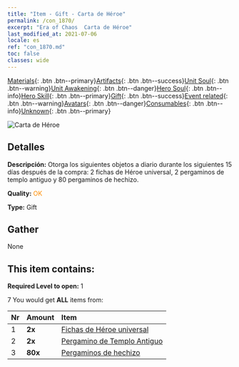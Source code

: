 ```yaml
---
title: "Item - Gift - Carta de Héroe"
permalink: /con_1870/
excerpt: "Era of Chaos  Carta de Héroe"
last_modified_at: 2021-07-06
locale: es
ref: "con_1870.md"
toc: false
classes: wide
---
```

 [Materials](/ItemsES/){: .btn .btn--primary}[Artifacts](/ItemsES/Artifacts/){: .btn .btn--success}[Unit Soul](/ItemsES/UnitSoul/){: .btn .btn--warning}[Unit Awakening](/ItemsES/UnitAwakening/){: .btn .btn--danger}[Hero Soul](/ItemsES/HeroSoul/){: .btn .btn--info}[Hero Skill](/ItemsES/HeroSkill/){: .btn .btn--primary}[Gift](/ItemsES/Gift/){: .btn .btn--success}[Event related](/ItemsES/Events/){: .btn .btn--warning}[Avatars](/ItemsES/Avatars/){: .btn .btn--danger}[Consumables](/ItemsES/Consumables/){: .btn .btn--info}[Unknown](/ItemsES/Unknown/){: .btn .btn--primary}

 ![Carta de Héroe](/images/t/i_907493.png)

## Detalles
 **Descripción:** Otorga los siguientes objetos a diario durante los siguientes 15 días después de la compra: 2 fichas de Héroe universal, 2 pergaminos de templo antiguo y 80 pergaminos de hechizo.

 **Quality:** <span style="color: #FF8C00">OK</span>

 **Type:** Gift

## Gather

  None

## This item contains:

 **Required Level to open:** 1

 7 You would get **ALL** items  from:

  | Nr | Amount |     Item    |
  |:---|:-------|:------------|
  | 1 |  **2x** | [Fichas de Héroe universal](/ItemsES/her_358/) |  | 
  | 2 |  **2x** | [Pergamino de Templo Antiguo](/ItemsES/con_697/) |  | 
  | 3 |  **80x** | [Pergaminos de hechizo](/ItemsES/con_694/) |  | 
